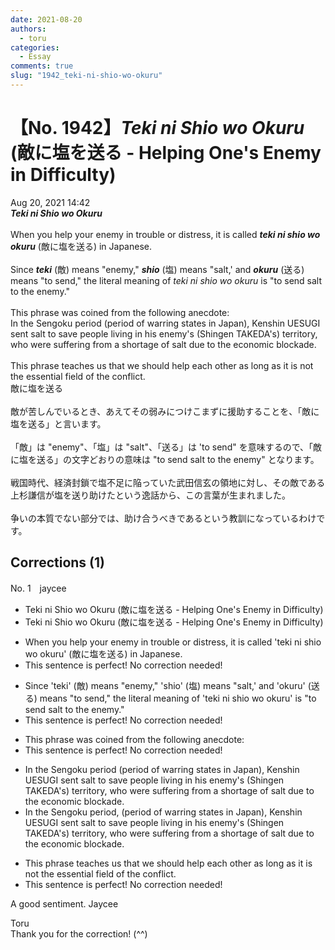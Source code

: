 ```yaml
---
date: 2021-08-20
authors:
  - toru
categories:
  - Essay
comments: true
slug: "1942_teki-ni-shio-wo-okuru"
---
```


# 【No. 1942】<strong><em>Teki ni Shio wo Okuru</em></strong> (敵に塩を送る - Helping One's Enemy in Difficulty)
<div class="date">Aug 20, 2021 14:42</div>
<div id="post"><div id="body_show_ori">
<strong><em>Teki ni Shio wo Okuru</em></strong><br/><br/>When you help your enemy in trouble or distress, it is called <strong><em>teki ni shio wo okuru</em></strong> (敵に塩を送る) in Japanese.<br/><br/>Since <strong><em>teki</em></strong> (敵) means "enemy," <strong><em>shio</em></strong> (塩) means "salt,' and <strong><em>okuru</em></strong> (送る) means "to send," the literal meaning of <em>teki ni shio wo okuru</em> is "to send salt to the enemy."<br/><br/>This phrase was coined from the following anecdote:<br/>In the Sengoku period (period of warring states in Japan), Kenshin UESUGI sent salt to save people living in his enemy's (Shingen TAKEDA's) territory, who were suffering from a shortage of salt due to the economic blockade.<br/><br/>This phrase teaches us that we should help each other as long as it is not the essential field of the conflict.
</div></div>

<!-- more -->

<div id="post_ja"><div id="body_show_mo">
敵に塩を送る<br/><br/>敵が苦しんでいるとき、あえてその弱みにつけこまずに援助することを、「敵に塩を送る」と言います。<br/><br/>「敵」は "enemy"、「塩」は "salt"、「送る」は 'to send" を意味するので、「敵に塩を送る」の文字どおりの意味は "to send salt to the enemy" となります。<br/><br/>戦国時代、経済封鎖で塩不足に陥っていた武田信玄の領地に対し、その敵である上杉謙信が塩を送り助けたという逸話から、この言葉が生まれました。<br/><br/>争いの本質でない部分では、助け合うべきであるという教訓になっているわけです。
</div></div>

## Corrections (1)
<div id="block"><div class="first_name"> No. 1　<span class="just_name">jaycee</span></div><div id="block2">
<ul class="correction_field">
<li class="incorrect">Teki ni Shio wo Okuru (敵に塩を送る - Helping One's Enemy in Difficulty)</li>
<li class="corrected correct">
Teki ni Shio wo Okuru (敵に塩を送る - Helping One's Enemy in Difficulty)
</li>
</ul>
<ul class="correction_field">
<li class="incorrect">When you help your enemy in trouble or distress, it is called 'teki ni shio wo okuru' (敵に塩を送る) in Japanese.</li>
<li class="corrected perfect">This sentence is perfect! No correction needed!</li>
</ul>
<ul class="correction_field">
<li class="incorrect">Since 'teki' (敵) means "enemy," 'shio' (塩) means "salt,' and 'okuru' (送る) means "to send," the literal meaning of 'teki ni shio wo okuru' is "to send salt to the enemy."</li>
<li class="corrected perfect">This sentence is perfect! No correction needed!</li>
</ul>
<ul class="correction_field">
<li class="incorrect">This phrase was coined from the following anecdote:</li>
<li class="corrected perfect">This sentence is perfect! No correction needed!</li>
</ul>
<ul class="correction_field">
<li class="incorrect">In the Sengoku period (period of warring states in Japan), Kenshin UESUGI sent salt to save people living in his enemy's (Shingen TAKEDA's) territory, who were suffering from a shortage of salt due to the economic blockade.</li>
<li class="corrected correct">
In the Sengoku period<span class="f_blue">,</span> (period of warring states in Japan), Kenshin UESUGI sent salt to save people living in his enemy's (Shingen TAKEDA's) territory, who were suffering from a shortage of salt due to the economic blockade.
</li>
</ul>
<ul class="correction_field">
<li class="incorrect">This phrase teaches us that we should help each other as long as it is not the essential field of the conflict.</li>
<li class="corrected perfect">This sentence is perfect! No correction needed!</li>
</ul>
<p class="comment_small">
 A good sentiment.  Jaycee
</p>

</div><div class="name"><span class="just_name">Toru</span><br>
Thank you for the correction! (^^)
</div>
</div>
